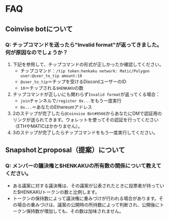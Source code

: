 # FAQ

## Coinvise botについて

### Q: チップコマンドを送ったら"Invalid format"が返ってきました。何が原因なのでしょうか？

1. 下記を参照して、チップコマンドの形式が正しかったか確認してください。
    - チップコマンド：`/tip token:henkaku network: Matic/Polygon user:@user_to_tip amount:10`
    - `@user_to_tip`＝チップを受けるDiscordユーザーのID
    - `10`＝チップされる`$HENKAKU`の数
2. チップコマンドが正しいにも関わらず`Invalid format`が返ってくる場合：
    -  `join`チャンネルで`/register 0x...`をもう一度実行
    - `0x...`＝あなたのEthereumアドレス
3. 2のステップが完了したら`@Coinvise Bot#9566`からあなたにDMで認証用のリンクが送られてきます。ウォレットを使ってその認証を行ってください（ETHやMATICはかかりません）。
4. 3のステップが完了したらチップコマンドをもう一度実行してください。

## Snapshotとproposal（提案）について

### Q: メンバーの議決権と$HENKAKUの所有数の関係について教えてください。
- ある議案に対する議決権は、その議案が公表されたときに投票者が持っていた$HENKAKUトークンの数と比例します。
- トークンの保持数によって議決権に重みづけが行われる場合があります。その場合の重みづけは、議案の公開時の所持数によって判断され、公開後にトークン保持数が増加しても、その数は加味されません。


